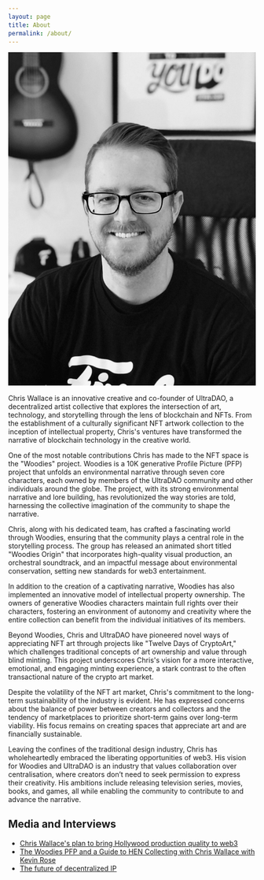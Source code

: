 ```yaml
---
layout: page
title: About
permalink: /about/
---
```


<div class="extendo">

<img src="/assets/images/profile-photo.jpg" alt="Chris Wallace" class="md:float-right md:ml-6 mb-6 rounded-md max-w-md w-full">

<p>Chris Wallace is an innovative creative and co-founder of UltraDAO, a decentralized artist collective that explores the intersection of art, technology, and storytelling through the lens of blockchain and NFTs. From the establishment of a culturally significant NFT artwork collection to the inception of intellectual property, Chris's ventures have transformed the narrative of blockchain technology in the creative world.</p>

<p>One of the most notable contributions Chris has made to the NFT space is the "Woodies" project. Woodies is a 10K generative Profile Picture (PFP) project that unfolds an environmental narrative through seven core characters, each owned by members of the UltraDAO community and other individuals around the globe. The project, with its strong environmental narrative and lore building, has revolutionized the way stories are told, harnessing the collective imagination of the community to shape the narrative.</p>

<p>Chris, along with his dedicated team, has crafted a fascinating world through Woodies, ensuring that the community plays a central role in the storytelling process. The group has released an animated short titled "Woodies Origin" that incorporates high-quality visual production, an orchestral soundtrack, and an impactful message about environmental conservation, setting new standards for web3 entertainment.</p>

<p>In addition to the creation of a captivating narrative, Woodies has also implemented an innovative model of intellectual property ownership. The owners of generative Woodies characters maintain full rights over their characters, fostering an environment of autonomy and creativity where the entire collection can benefit from the individual initiatives of its members.</p>

<p>Beyond Woodies, Chris and UltraDAO have pioneered novel ways of appreciating NFT art through projects like "Twelve Days of CryptoArt," which challenges traditional concepts of art ownership and value through blind minting. This project underscores Chris's vision for a more interactive, emotional, and engaging minting experience, a stark contrast to the often transactional nature of the crypto art market.</p>

<p>Despite the volatility of the NFT art market, Chris's commitment to the long-term sustainability of the industry is evident. He has expressed concerns about the balance of power between creators and collectors and the tendency of marketplaces to prioritize short-term gains over long-term viability. His focus remains on creating spaces that appreciate art and are financially sustainable.</p>

<p>Leaving the confines of the traditional design industry, Chris has wholeheartedly embraced the liberating opportunities of web3. His vision for Woodies and UltraDAO is an industry that values collaboration over centralisation, where creators don’t need to seek permission to express their creativity. His ambitions include releasing television series, movies, books, and games, all while enabling the community to contribute to and advance the narrative.</p>

</div>

## Media and Interviews

- [Chris Wallace's plan to bring Hollywood production quality to web3](https://www.culture3.xyz/posts/chris-wallace-and-his-plan-to-bring-hollywood-production-quality-into-web3)
- [The Woodies PFP and a Guide to HEN Collecting with Chris Wallace with Kevin Rose](https://podcasts.proof.xyz/artist-spotlight-woodies-artist-and-collector-chris-wallace/)
- [The future of decentralized IP](https://www.youtube.com/watch?v=xKiwjL7zzTc)
